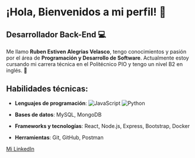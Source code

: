 # ¡Hola, Bienvenidos a mi perfil! 👋

## Desarrollador Back-End 💻

Me llamo **Ruben Estiven Alegrias Velasco**, tengo conocimientos y pasión por el área de **Programación y Desarrollo de Software**. Actualmente estoy cursando mi carrera técnica en el Politécnico PIO y tengo un nivel B2 en inglés. 🚀

## Habilidades técnicas:
- **Lenguajes de programación**:
  ![JavaScript](https://media.giphy.com/media/3oEjI6SIIHBdRxXIYk/giphy.gif) 
  ![Python](https://media.giphy.com/media/2Gql2BYn1YBRNbb1rm/giphy.gif)

- **Bases de datos**: MySQL, MongoDB
- **Frameworks y tecnologías**: React, Node.js, Express, Bootstrap, Docker
- **Herramientas**: Git, GitHub, Postman

[Mi LinkedIn](https://www.linkedin.com/in/ruben-alegrias-b8560a2a5/)
